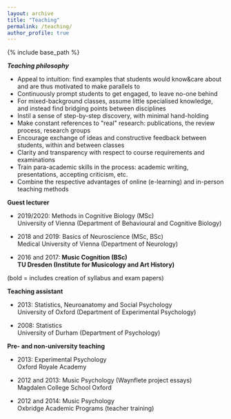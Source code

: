 ```yaml
---
layout: archive
title: "Teaching"
permalink: /teaching/
author_profile: true
---
```



{% include base_path %}

***Teaching philosophy***
* Appeal to intuition: find examples that students would know&care about and are thus motivated to make parallels to
* Continuously prompt students to get engaged, to leave no-one behind
* For mixed-background classes, assume little specialised knowledge, and instead find bridging points between disciplines
* Instil a sense of step-by-step discovery, with minimal hand-holding
* Make constant references to "real" research: publications, the review process, research groups
* Encourage exchange of ideas and constructive feedback between students, within and between classes
* Clarity and transparency with respect to course requirements and examinations
* Train para-academic skills in the process: academic writing, presentations, accepting criticism, etc.
* Combine the respective advantages of online (e-learning) and in-person teaching methods

**Guest lecturer**

* 2019/2020: Methods in Cognitive Biology (MSc)\
  University of Vienna (Department of Behavioural and Cognitive Biology)
	
* 2018 and 2019: Basics of Neuroscience (MSc, BSc)\
  Medical University of Vienna (Department of Neurology)

* 2016 and 2017: **Music Cognition (BSc)**\
  **TU Dresden (Institute for Musicology and Art History)**

(bold = includes creation of syllabus and exam papers)

**Teaching assistant**
* 2013: Statistics, Neuroanatomy and Social Psychology\
  University of Oxford (Department of Experimental Psychology)

* 2008: Statistics\
  University of Durham (Department of Psychology)
	
**Pre- and non-university teaching**
* 2013: Experimental Psychology\
Oxford Royale Academy

* 2012 and 2013: Music Psychology (Waynflete project essays)\
Magdalen College School Oxford

* 2012 and 2014: Music Psychology\
Oxbridge Academic Programs (teacher training)
